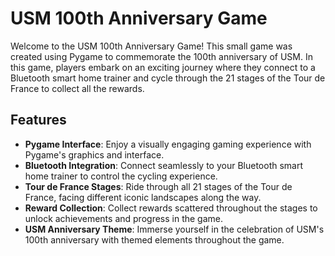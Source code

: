 # USM 100th Anniversary Game

Welcome to the USM 100th Anniversary Game! This small game was created using Pygame to commemorate the 100th anniversary of USM. In this game, players embark on an exciting journey where they connect to a Bluetooth smart home trainer and cycle through the 21 stages of the Tour de France to collect all the rewards.

## Features

- **Pygame Interface**: Enjoy a visually engaging gaming experience with Pygame's graphics and interface.
- **Bluetooth Integration**: Connect seamlessly to your Bluetooth smart home trainer to control the cycling experience.
- **Tour de France Stages**: Ride through all 21 stages of the Tour de France, facing different iconic landscapes along the way.
- **Reward Collection**: Collect rewards scattered throughout the stages to unlock achievements and progress in the game.
- **USM Anniversary Theme**: Immerse yourself in the celebration of USM's 100th anniversary with themed elements throughout the game.
